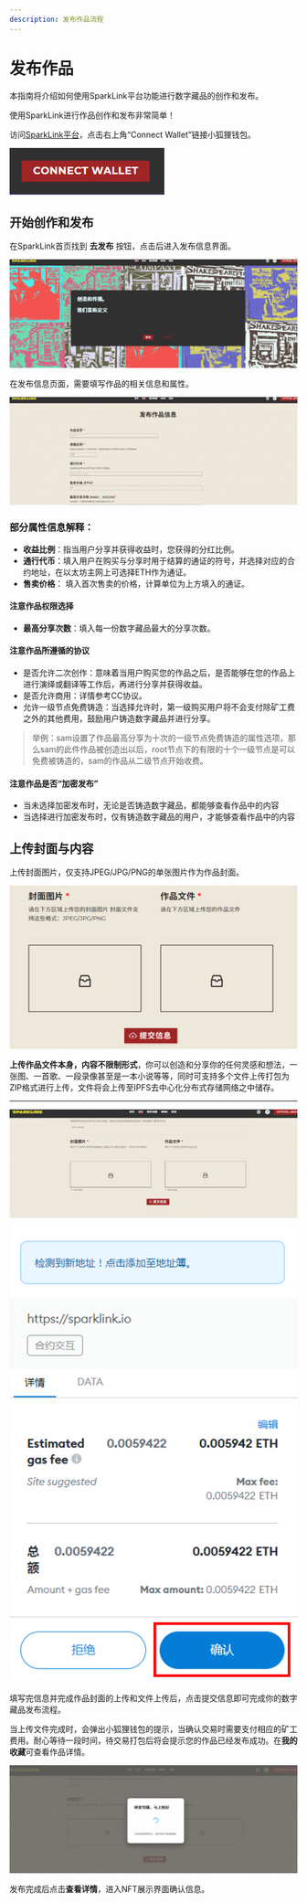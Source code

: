 ```yaml
---
description: 发布作品流程
---
```


# 发布作品

本指南将介绍如何使用SparkLink平台功能进行数字藏品的创作和发布。&#x20;

使用SparkLink进行作品创作和发布非常简单！

访问[SparkLink平台](http://sparklink.io)，点击右上角“Connect Wallet”链接小狐狸钱包。



![](../.gitbook/assets/Picture1.png)

## **开始创作和发布**&#x20;

在SparkLink首页找到 **去发布** 按钮，点击后进入发布信息界面。

![](../.gitbook/assets/Picture2.gif)

在发布信息页面，需要填写作品的相关信息和属性。

![](../.gitbook/assets/Picture3.gif)

### 部分属性信息解释：&#x20;

* **收益比例**：指当用户分享并获得收益时，您获得的分红比例。
* **通行代币**：填入用户在购买与分享时用于结算的通证的符号，并选择对应的合约地址，在以太坊主网上可选择ETH作为通证。
* **售卖价格**： 填入首次售卖的价格，计算单位为上方填入的通证。

#### 注意作品权限选择

* **最高分享次数**：填入每一份数字藏品最大的分享次数。

#### **注意作品所遵循的协议**

* 是否允许二次创作：意味着当用户购买您的作品之后，是否能够在您的作品上进行演绎或翻译等工作后，再进行分享并获得收益。
* 是否允许商用：详情参考CC协议。
* 允许一级节点免费铸造：当选择允许时，第一级购买用户将不会支付除矿工费之外的其他费用，鼓励用户铸造数字藏品并进行分享。

> 举例：sam设置了作品最高分享为十次的一级节点免费铸造的属性选项，那么sam的此件作品被创造出以后，root节点下的有限的十个一级节点是可以免费被铸造的，sam的作品从二级节点开始收费。

#### 注意作品是否“加密发布”

* 当未选择加密发布时，无论是否铸造数字藏品，都能够查看作品中的内容
* 当选择进行加密发布时，仅有铸造数字藏品的用户，才能够查看作品中的内容

## **上传封面与内容**

上传封面图片，仅支持JPEG/JPG/PNG的单张图片作为作品封面。

![](<../.gitbook/assets/image (7) (1).png>)

**上传作品文件本身，内容不限制形式**，你可以创造和分享你的任何灵感和想法，一张图、一首歌、一段录像甚至是一本小说等等，同时可支持多个文件上传打包为ZIP格式进行上传，文件将会上传至IPFS去中心化分布式存储网络之中储存。

***

![](../.gitbook/assets/Picture5.gif)

![](../.gitbook/assets/发布作品图.jpg.png)

填写完信息并完成作品封面的上传和文件上传后，点击提交信息即可完成你的数字藏品发布流程。

当上传文件完成时，会弹出小狐狸钱包的提示，当确认交易时需要支付相应的矿工费用。耐心等待一段时间，待交易打包后将会提示您的作品已经发布成功。在**我的收藏**可查看作品详情。

![](../.gitbook/assets/Picture7.gif)

发布完成后点击**查看详情**，进入NFT展示界面确认信息。
